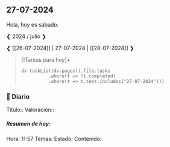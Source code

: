 ## 27-07-2024
Hola, hoy es sábado.

❮ 2024 / julio ❯

❮ [[26-07-2024]] | 27-07-2024 | [[28-07-2024]] ❯

> [!Tareas para hoy]+
> ```dataviewjs
> dv.taskList(dv.pages().file.tasks
> 			.where(t => !t.completed)
> 			.where(t => t.text.includes("27-07-2024")))
> ```

### 📙 Diario
Título:: 
Valoración:: 

##### Resumen de hoy:
Hora: 11:57
Temas: 
Estado: 
Contenido:
